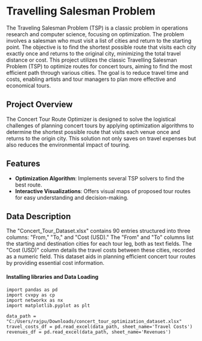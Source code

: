 # **Travelling Salesman Problem**

The Traveling Salesman Problem (TSP) is a classic problem in operations research and computer science, focusing on optimization. The problem involves a salesman who must visit a list of cities and return to the starting point. The objective is to find the shortest possible route that visits each city exactly once and returns to the original city, minimizing the total travel distance or cost.
This project utilizes the classic Travelling Salesman Problem (TSP) to optimize routes for concert tours, aiming to find the most efficient path through various cities. The goal is to reduce travel time and costs, enabling artists and tour managers to plan more effective and economical tours.

## Project Overview

The Concert Tour Route Optimizer is designed to solve the logistical challenges of planning concert tours by applying optimization algorithms to determine the shortest possible route that visits each venue once and returns to the origin city. This solution not only saves on travel expenses but also reduces the environmental impact of touring.

## Features

- **Optimization Algorithm**: Implements several TSP solvers to find the best route.
- **Interactive Visualizations**: Offers visual maps of proposed tour routes for easy understanding and decision-making.

## Data Description

The "Concert_Tour_Dataset.xlsx" contains 90 entries structured into three columns: "From," "To," and "Cost (USD)." The "From" and "To" columns list the starting and destination cities for each tour leg, both as text fields. The "Cost (USD)" column details the travel costs between these cities, recorded as a numeric field. This dataset aids in planning efficient concert tour routes by providing essential cost information.

#### Installing libraries and Data Loading
```{python}
import pandas as pd
import cvxpy as cp
import networkx as nx
import matplotlib.pyplot as plt

data_path = "C:/Users/rajpu/Downloads/concert_tour_optimization_dataset.xlsx"
travel_costs_df = pd.read_excel(data_path, sheet_name='Travel Costs')
revenues_df = pd.read_excel(data_path, sheet_name='Revenues')

```
